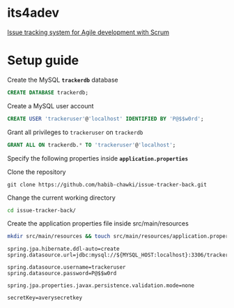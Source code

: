 # its4adev

[Issue tracking system for Agile development with Scrum](https://github.com/habib-chawki/issue-tracker-front#its4adev)

# Setup guide

Create the MySQL **`trackerdb`** database

```sql
CREATE DATABASE trackerdb;
```

Create a MySQL user account

```sql
CREATE USER 'trackeruser'@'localhost' IDENTIFIED BY 'P@$$w0rd';
```

Grant all privileges to `trackeruser` on `trackerdb`

```sql
GRANT ALL ON trackerdb.* TO 'trackeruser'@'localhost';
```

Specify the following properties inside **`application.properties`**

Clone the repository

```git
git clone https://github.com/habib-chawki/issue-tracker-back.git
```

Change the current working directory

```bash
cd issue-tracker-back/
```

Create the application properties file inside src/main/resources

```bash
mkdir src/main/resources && touch src/main/resources/application.properties
```

```properties
spring.jpa.hibernate.ddl-auto=create
spring.datasource.url=jdbc:mysql://${MYSQL_HOST:localhost}:3306/trackerdb

spring.datasource.username=trackeruser
spring.datasource.password=P@$$w0rd

spring.jpa.properties.javax.persistence.validation.mode=none

secretKey=averysecretkey
```
